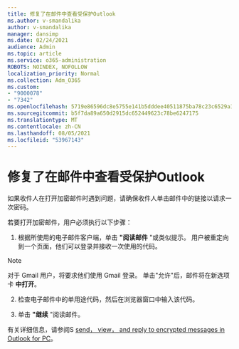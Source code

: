 ```yaml
---
title: 修复了在邮件中查看受保护Outlook
ms.author: v-smandalika
author: v-smandalika
manager: dansimp
ms.date: 02/24/2021
audience: Admin
ms.topic: article
ms.service: o365-administration
ROBOTS: NOINDEX, NOFOLLOW
localization_priority: Normal
ms.collection: Adm_O365
ms.custom:
- "9000078"
- "7342"
ms.openlocfilehash: 5719e86596dc8e5755e141b5dddee40511875ba78c23c6529a131e9cab118fc8
ms.sourcegitcommit: b5f7da89a650d2915dc652449623c78be6247175
ms.translationtype: MT
ms.contentlocale: zh-CN
ms.lasthandoff: 08/05/2021
ms.locfileid: "53967143"
---
```

# <a name="fix-problem-of-viewing-protected-message-in-outlook"></a>修复了在邮件中查看受保护Outlook

如果收件人在打开加密邮件时遇到问题，请确保收件人单击邮件中的链接以请求一次密码。

若要打开加密邮件，用户必须执行以下步骤：

1. 根据所使用的电子邮件客户端，单击 **"阅读邮件** "或类似提示。 用户被重定向到一个页面，他们可以登录并接收一次使用的代码。

> [!NOTE]
> 对于 Gmail 用户，将要求他们使用 Gmail 登录。 单击"允许"后，邮件将在新选项卡 **中打开**。

2. 检查电子邮件中的单用途代码，然后在浏览器窗口中输入该代码。

3. 单击 **"继续** "阅读邮件。

有关详细信息，请参阅S [send， view， and reply to encrypted messages in Outlook for PC](https://support.microsoft.com/topic/send-view-and-reply-to-encrypted-messages-in-outlook-for-pc-eaa43495-9bbb-4fca-922a-df90dee51980)。


